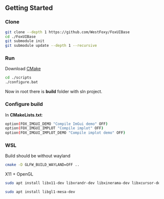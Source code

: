 ## Getting Started
### Clone
```sh
git clone --depth 1 https://github.com/WestFoxy/FoxUIBase
cd ./FoxUIBase
git submodule init
git submodule update --depth 1 --recursive
```
### Run
Download [CMake](https://cmake.org)

```sh
cd ./scripts
./configure.bat
```

Now in root there is **build** folder with sln project.

### Configure build
In **CMakeLists.txt**:
```sh
option(FOX_IMGUI_DEMO "Compile ImGui demo" OFF)
option(FOX_IMGUI_IMPLOT "Compile implot" OFF)
option(FOX_IMGUI_IMPLOT_DEMO "Compile implot demo" OFF)
```

### WSL
Build should be without wayland
```sh
cmake -D GLFW_BUILD_WAYLAND=OFF ..
```
X11 + OpenGL
```sh
sudo apt install libx11-dev libxrandr-dev libxinerama-dev libxcursor-dev libxi-dev
```
```sh
sudo apt install libgl1-mesa-dev
```
